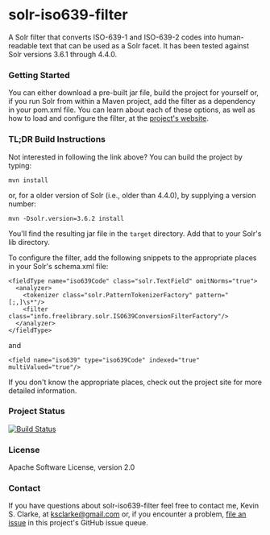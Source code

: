 # solr-iso639-filter

A Solr filter that converts ISO-639-1 and ISO-639-2 codes into human-readable text that can be used as a Solr facet.  It has been tested against Solr versions 3.6.1 through 4.4.0.

### Getting Started

You can either download a pre-built jar file, build the project for yourself or, if you run Solr from within a Maven project, add the filter as a dependency in your pom.xml file.  You can learn about each of these options, as well as how to load and configure the filter, at the <a href="http://projects.freelibrary.info/solr-iso639-filter/">project's website</a>.

### TL;DR Build Instructions

Not interested in following the link above?  You can build the project by typing:

    mvn install
    
or, for a older version of Solr (i.e., older than 4.4.0), by supplying a version number:

    mvn -Dsolr.version=3.6.2 install
    
You'll find the resulting jar file in the `target` directory.  Add that to your Solr's lib directory.

To configure the filter, add the following snippets to the appropriate places in your Solr's schema.xml file:

    <fieldType name="iso639Code" class="solr.TextField" omitNorms="true">
      <analyzer>
        <tokenizer class="solr.PatternTokenizerFactory" pattern="[;,]\s*"/>
        <filter class="info.freelibrary.solr.ISO639ConversionFilterFactory"/>
      </analyzer>
    </fieldType>
    
and

    <field name="iso639" type="iso639Code" indexed="true" multiValued="true"/>

If you don't know the appropriate places, check out the project site for more detailed information.

### Project Status

[![Build Status](https://travis-ci.org/ksclarke/solr-iso639-filter.png?branch=master)](https://travis-ci.org/ksclarke/solr-iso639-filter)

### License

Apache Software License, version 2.0

### Contact

If you have questions about solr-iso639-filter feel free to contact me, Kevin S. Clarke, at ksclarke@gmail.com or, if you encounter a problem, [file an issue](https://github.com/ksclarke/solr-iso639-filter/issues "GitHub Issue Queue") in this project's GitHub issue queue.

